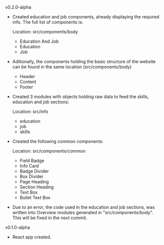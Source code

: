 v0.2.0-alpha

- Created education and job components, already displaying the required info. The full list of components is:

  Location: src/components/body

  - Education And Job
  - Education
  - Job

- Aditionally, the components holding the basic structure of the website can be found in the same location (src/components/body)

  - Header
  - Content
  - Footer

- Created 3 modules with objects holding raw data to feed the skills, education and job sections:

  Location: src/info

  - education
  - job
  - skills

- Created the following common components:

  Location: src/components/common

  - Field Badge
  - Info Card
  - Badge Divider
  - Box Divider
  - Page Heading
  - Section Heading
  - Text Box
  - Bullet Text Box

- Due to an error, the code used in the education and job sections, was written into Overview modules generated in "src/components/body". This will be fixed in the next commit.

v0.1.0-alpha

- React app created.
